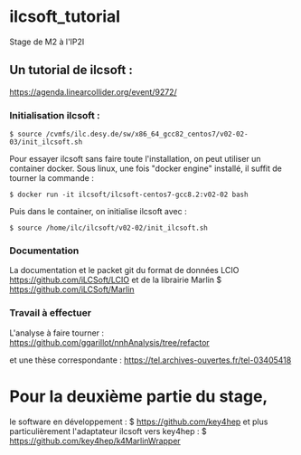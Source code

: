 # ilcsoft_tutorial
Stage de M2 à l'IP2I

## Un tutorial de ilcsoft :
https://agenda.linearcollider.org/event/9272/

### Initialisation ilcsoft :
```
$ source /cvmfs/ilc.desy.de/sw/x86_64_gcc82_centos7/v02-02-03/init_ilcsoft.sh
```

Pour essayer ilcsoft sans faire toute l'installation, on peut utiliser un container docker. 
Sous linux, une fois "docker engine" installé, il suffit de tourner la commande :

```
$ docker run -it ilcsoft/ilcsoft-centos7-gcc8.2:v02-02 bash
```
Puis dans le container, on initialise ilcsoft avec :
```
$ source /home/ilc/ilcsoft/v02-02/init_ilcsoft.sh 
```

### Documentation
La documentation et le packet git du format de données LCIO 
https://github.com/iLCSoft/LCIO
et de la librairie Marlin
$ https://github.com/iLCSoft/Marlin


### Travail à effectuer

L'analyse à faire tourner : 
https://github.com/ggarillot/nnhAnalysis/tree/refactor

et une thèse correspondante : 
https://tel.archives-ouvertes.fr/tel-03405418


# Pour la deuxième partie du stage,
le software en développement : 
$ https://github.com/key4hep
et plus particulièrement l'adaptateur ilcsoft vers key4hep : 
$ https://github.com/key4hep/k4MarlinWrapper
